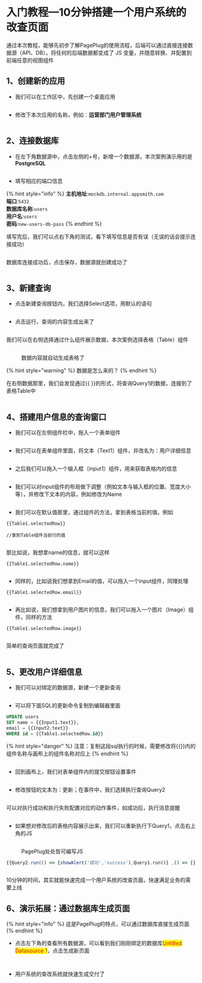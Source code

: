 # 入门教程—10分钟搭建一个用户系统的改查页面

通过本次教程，能够先初步了解PagePlug的使用流程，后端可以通过直接连接数据源（API、DB），将任何的后端数据都变成了 JS 变量，并随意转换、并配置到前端任意的视图组件



## 1、创建新的应用

* 我们可以在工作区中，先创建一个桌面应用

<figure><img src="../../.gitbook/assets/image (24).png" alt=""><figcaption></figcaption></figure>

* 修改下本次应用的名称，例如：**运营部门用户管理系统**

<figure><img src="../../.gitbook/assets/image (25).png" alt=""><figcaption></figcaption></figure>



## 2、连接数据库

* 在左下角数据源中，点击左侧的+号，新增一个数据源，本次案例演示用的是**PostgreSQL**

<figure><img src="../../.gitbook/assets/image (30).png" alt=""><figcaption></figcaption></figure>

* 填写相应的端口信息

{% hint style="info" %}
**主机地址**:`mockdb.internal.appsmith.com`\
**端口**:`5432`\
**数据库名称**:`users`\
**用户名**:`users`\
**密码**:`new-users-db-pass`
{% endhint %}

填写完后，我们可以点右下角的测试，看下填写信息是否有误（无误的话会提示连接成功）

<figure><img src="../../.gitbook/assets/image (31).png" alt=""><figcaption></figcaption></figure>

数据库连接成功后，点击保存，数据源就创建成功了

<figure><img src="../../.gitbook/assets/image (19).png" alt=""><figcaption></figcaption></figure>

## 3、新建查询

* 点击新建查询按钮内，我们选择Select选项，用默认的语句

<figure><img src="../../.gitbook/assets/image (27).png" alt=""><figcaption></figcaption></figure>

* 点击运行，查询的内容生成出来了

<figure><img src="../../.gitbook/assets/image (20).png" alt=""><figcaption></figcaption></figure>

我们可以在右侧选择通过什么组件展示数据，本次案例选择表格（Table）组件

<figure><img src="../../.gitbook/assets/image (23).png" alt=""><figcaption><p>数据内容就自动生成表格了</p></figcaption></figure>

{% hint style="warning" %}
数据是怎么来的？
{% endhint %}

在右侧数据那里，我们会发现通过\{{ \}}的形式，将查询Query1的数据，连接到了表格Table中

<figure><img src="../../.gitbook/assets/image (21).png" alt=""><figcaption></figcaption></figure>

## 4、搭建用户信息的查询窗口



* 我们可以在左侧组件栏中，拖入一个表单组件

<figure><img src="../../.gitbook/assets/image (28).png" alt=""><figcaption></figcaption></figure>

* 我们可以在表单组件里面，将文本（Text1）组件，并改名为：用户详细信息

<figure><img src="../../.gitbook/assets/image (29).png" alt=""><figcaption></figcaption></figure>

* 之后我们可以拖入一个输入框（input1）组件，用来获取表格内的信息

<figure><img src="../../.gitbook/assets/image (14).png" alt=""><figcaption></figcaption></figure>

* 我们可以对input组件的布局做下调整（例如文本与输入框的位置、宽度大小等），并修改下文本的内容，例如修改为Name

<figure><img src="../../.gitbook/assets/image (6).png" alt=""><figcaption></figcaption></figure>

* 我们可以在默认值那里，通过组件的方法，拿到表格当前的值，例如

```
{{Table1.selectedRow}}

//拿到Table组件当前行的值
```

<figure><img src="../../.gitbook/assets/image (11).png" alt=""><figcaption></figcaption></figure>

那比如说，我想拿name的信息，就可以这样

```
{{Table1.selectedRow.name}}
```

<figure><img src="../../.gitbook/assets/image (2) (1).png" alt=""><figcaption></figcaption></figure>

* 同样的，比如说我们想拿到Email的值，可以拖入一个input组件，同理处理

```
{{Table1.selectedRow.email}}
```

<figure><img src="../../.gitbook/assets/image (5) (2).png" alt=""><figcaption></figcaption></figure>

* 再比如说，我们想拿到用户图片的信息，我们可以拖入一个图片（Image）组件，同样的方法

```
{{Table1.selectedRow.image}}
```

<figure><img src="../../.gitbook/assets/image (3) (1).png" alt=""><figcaption></figcaption></figure>

简单的查询页面就完成了

<figure><img src="../../.gitbook/assets/2023-07-18 115459.gif" alt=""><figcaption></figcaption></figure>



## 5、更改用户详细信息

* 我们可以对绑定的数据源，新建一个更新查询

<figure><img src="../../.gitbook/assets/image (15).png" alt=""><figcaption></figcaption></figure>

* 可以将下面SQL的更新命令复制到编辑器里面

```sql
UPDATE users 
SET name = {{Input1.text}}, 
email = {{Input2.text}}
WHERE id = {{Table1.selectedRow.id}}
```

{% hint style="danger" %}
注意：复制这段sql执行的时候，需要修改将\{{\}}内的组件名称与画布上的组件名称对应上
{% endhint %}

<figure><img src="../../.gitbook/assets/image (8).png" alt=""><figcaption></figcaption></figure>

* 回到画布上，我们对表单组件内的提交按钮设置事件

<figure><img src="../../.gitbook/assets/image (7).png" alt=""><figcaption></figcaption></figure>

* 修改按钮的文本为：更新；在事件中，我们选择执行查询Query2

<figure><img src="../../.gitbook/assets/image (10).png" alt=""><figcaption></figcaption></figure>

可以对执行成功和执行失败配置对应的动作事件，如成功后，执行消息提醒

<figure><img src="../../.gitbook/assets/image (12).png" alt=""><figcaption></figcaption></figure>

* 如果想对修改后的表格内容展示出来，我们可以重新执行下Query1，点击右上角的JS

<figure><img src="../../.gitbook/assets/image (9).png" alt=""><figcaption><p>PagePlug处处皆可编写JS</p></figcaption></figure>

```javascript
{{Query2.run(() => {showAlert('成功','success'),Query1.run()} ,() => {})}}
```

<figure><img src="../../.gitbook/assets/image (1) (2).png" alt=""><figcaption></figcaption></figure>

10分钟的时间，其实就能快速完成一个用户系统的改查页面，快速满足业务的需要上线





## 6、演示拓展：通过数据库生成页面

{% hint style="info" %}
这是PagePlug的特点，可以通过数据库直接生成页面
{% endhint %}

* 点击左下角的查看所有数据源，可以看到我们刚刚绑定的数据库<mark style="color:red;">Untitled Datasource 1</mark>，点击生成新页面

<figure><img src="../../.gitbook/assets/image (22).png" alt=""><figcaption></figcaption></figure>

<figure><img src="../../.gitbook/assets/image (5).png" alt=""><figcaption></figcaption></figure>

* 用户系统的查改系统就快速生成交付了

<figure><img src="../../.gitbook/assets/image (13).png" alt=""><figcaption></figcaption></figure>
